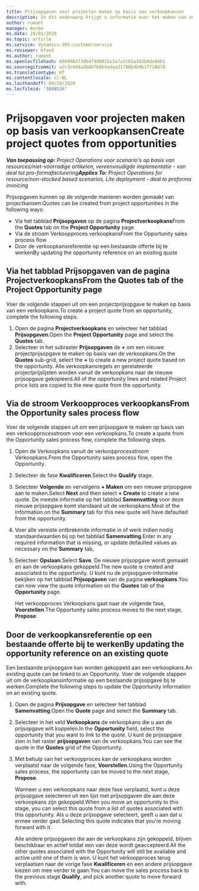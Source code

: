 ```yaml
---
title: Prijsopgaven voor projecten maken op basis van verkoopkansen
description: In dit onderwerp krijgt u informatie over het maken van een projectprijsopgave op basis van een verkoopkans.
author: rumant
manager: Annbe
ms.date: 10/01/2020
ms.topic: article
ms.service: dynamics-365-customerservice
ms.reviewer: kfend
ms.author: rumant
ms.openlocfilehash: 606098473db479d0015e3a7a3c01a3d3b6de9db1
ms.sourcegitcommit: a2c3cd49a3b667b8b5edaa31788b4b9b1f728d78
ms.translationtype: HT
ms.contentlocale: nl-NL
ms.lasthandoff: 09/28/2020
ms.locfileid: "3898526"
---
```

# <a name="create-project-quotes-from-opportunities"></a><span data-ttu-id="62f55-103">Prijsopgaven voor projecten maken op basis van verkoopkansen</span><span class="sxs-lookup"><span data-stu-id="62f55-103">Create project quotes from opportunities</span></span>

<span data-ttu-id="62f55-104">_**Van toepassing op:** Project Operations voor scenario's op basis van resources/niet-voorradige artikelen, vereenvoudigde implementatie - van deal tot pro-formafacturering_</span><span class="sxs-lookup"><span data-stu-id="62f55-104">_**Applies To:** Project Operations for resource/non-stocked based scenarios, Lite deployment - deal to proforma invoicing_</span></span>

<span data-ttu-id="62f55-105">Prijsopgaven kunnen op de volgende manieren worden gemaakt van projectkansen:</span><span class="sxs-lookup"><span data-stu-id="62f55-105">Quotes can be created from project opportunities in the following ways:</span></span>

- <span data-ttu-id="62f55-106">Via het tabblad **Prijsopgaven** op de pagina **Projectverkoopkans**</span><span class="sxs-lookup"><span data-stu-id="62f55-106">From the **Quotes** tab on the **Project Opportunity** page</span></span>
- <span data-ttu-id="62f55-107">Via de stroom Verkoopproces verkoopkans</span><span class="sxs-lookup"><span data-stu-id="62f55-107">From the Opportunity sales process flow</span></span>
- <span data-ttu-id="62f55-108">Door de verkoopkansreferentie op een bestaande offerte bij te werken</span><span class="sxs-lookup"><span data-stu-id="62f55-108">By updating the opportunity reference on an existing quote</span></span>

## <a name="from-the-quotes-tab-of-the-project-opportunity-page"></a><span data-ttu-id="62f55-109">Via het tabblad Prijsopgaven van de pagina Projectverkoopkans</span><span class="sxs-lookup"><span data-stu-id="62f55-109">From the Quotes tab of the Project Opportunity page</span></span>

<span data-ttu-id="62f55-110">Voer de volgende stappen uit om een projectprijsopgave te maken op basis van een verkoopkans.</span><span class="sxs-lookup"><span data-stu-id="62f55-110">To create a project quote from an opportunity, complete the following steps.</span></span>

1. <span data-ttu-id="62f55-111">Open de pagina **Projectverkoopkans** en selecteer het tabblad **Prijsopgaven**.</span><span class="sxs-lookup"><span data-stu-id="62f55-111">Open the **Project Opportunity** page and select the **Quotes** tab.</span></span> 
2. <span data-ttu-id="62f55-112">Selecteer in het subraster **Prijsopgaven** de **+** om een nieuwe projectprijsopgave te maken op basis van de verkoopkans.</span><span class="sxs-lookup"><span data-stu-id="62f55-112">On the **Quotes** sub-grid, select the **+** to create a new project quote based on the opportunity.</span></span> <span data-ttu-id="62f55-113">Alle verkoopkansregels en gerelateerde projectprijslijsten worden vanuit de verkoopkans naar de nieuwe prijsopgave gekopieerd.</span><span class="sxs-lookup"><span data-stu-id="62f55-113">All of the opportunity lines and related Project price lists are copied to the new quote from the opportunity.</span></span>

## <a name="from-the-opportunity-sales-process-flow"></a><span data-ttu-id="62f55-114">Via de stroom Verkoopproces verkoopkans</span><span class="sxs-lookup"><span data-stu-id="62f55-114">From the Opportunity sales process flow</span></span>

<span data-ttu-id="62f55-115">Voer de volgende stappen uit om een prijsopgave te maken op basis van een verkoopprocesstroom voor een verkoopkans.</span><span class="sxs-lookup"><span data-stu-id="62f55-115">To create a quote from the Opportunity sales process flow, complete the following steps.</span></span>

1. <span data-ttu-id="62f55-116">Open de Verkoopkans vanuit de verkoopprocesstroom Verkoopkans.</span><span class="sxs-lookup"><span data-stu-id="62f55-116">From the Opportunity sales process flow, open the Opportunity.</span></span>
2. <span data-ttu-id="62f55-117">Selecteer de fase **Kwalificeren**.</span><span class="sxs-lookup"><span data-stu-id="62f55-117">Select the **Qualify** stage.</span></span> 
3. <span data-ttu-id="62f55-118">Selecteer **Volgende** en vervolgens **+ Maken** om een nieuwe prijsopgave aan te maken.</span><span class="sxs-lookup"><span data-stu-id="62f55-118">Select **Next** and then select **+ Create** to create a new quote.</span></span> <span data-ttu-id="62f55-119">De meeste informatie op het tabblad **Samenvatting** voor deze nieuwe prijsopgave komt standaard uit de verkoopkans.</span><span class="sxs-lookup"><span data-stu-id="62f55-119">Most of the information on the **Summary** tab for this new quote will have defaulted from the opportunity.</span></span> 
4. <span data-ttu-id="62f55-120">Voer alle vereiste ontbrekende informatie in of werk indien nodig standaardwaarden bij op het tabblad **Samenvatting**.</span><span class="sxs-lookup"><span data-stu-id="62f55-120">Enter in any required information that is missing, or update defaulted values as necessary on the **Summary** tab,</span></span>
5. <span data-ttu-id="62f55-121">Selecteer **Opslaan**.</span><span class="sxs-lookup"><span data-stu-id="62f55-121">Select **Save**.</span></span> <span data-ttu-id="62f55-122">De nieuwe prijsopgave wordt gemaakt en aan de verkoopkans gekoppeld.</span><span class="sxs-lookup"><span data-stu-id="62f55-122">The new quote is created and associated to the opportunity.</span></span> <span data-ttu-id="62f55-123">U kunt nu de prijsopgave-informatie bekijken op het tabblad **Prijsopgaven** van de pagina **verkoopkans**.</span><span class="sxs-lookup"><span data-stu-id="62f55-123">You can now view the quote information on the **Quotes** tab of the **Opportunity** page.</span></span> 

   <span data-ttu-id="62f55-124">Het verkoopproces Verkoopkans gaat naar de volgende fase, **Voorstellen**.</span><span class="sxs-lookup"><span data-stu-id="62f55-124">The Opportunity sales process moves to the next stage, **Propose**.</span></span>


## <a name="by-updating-the-opportunity-reference-on-an-existing-quote"></a><span data-ttu-id="62f55-125">Door de verkoopkansreferentie op een bestaande offerte bij te werken</span><span class="sxs-lookup"><span data-stu-id="62f55-125">By updating the opportunity reference on an existing quote</span></span>

<span data-ttu-id="62f55-126">Een bestaande prijsopgave kan worden gekoppeld aan een verkoopkans.</span><span class="sxs-lookup"><span data-stu-id="62f55-126">An existing quote can be linked to an Opportunity.</span></span> <span data-ttu-id="62f55-127">Voer de volgende stappen uit om de verkoopkansinformatie op een bestaande prijsopgave bij te werken.</span><span class="sxs-lookup"><span data-stu-id="62f55-127">Complete the following steps to update the Opportunity information on an existing quote.</span></span>

1. <span data-ttu-id="62f55-128">Open de pagina **Prijsopgave** en selecteer het tabblad **Samenvatting**.</span><span class="sxs-lookup"><span data-stu-id="62f55-128">Open the **Quote** page and select the **Summary** tab.</span></span>
2. <span data-ttu-id="62f55-129">Selecteer in het veld **Verkoopkans** de verkoopkans die u aan de prijsopgave wilt koppelen.</span><span class="sxs-lookup"><span data-stu-id="62f55-129">In the **Opportunity** field, select the opportunity that you want to link to the quote.</span></span> <span data-ttu-id="62f55-130">U kunt de prijsopgave zien in het raster **prijsopgaven** van de verkoopkans.</span><span class="sxs-lookup"><span data-stu-id="62f55-130">You can see the quote in the **Quotes** grid of the Opportunity.</span></span> 
3. <span data-ttu-id="62f55-131">Met behulp van het verkoopproces kan de verkoopkans worden verplaatst naar de volgende fase, **Voorstellen**.</span><span class="sxs-lookup"><span data-stu-id="62f55-131">Using the Opportunity sales process, the opportunity can be moved to the next stage, **Propose**.</span></span> 

   <span data-ttu-id="62f55-132">Wanneer u een verkoopkans naar deze fase verplaatst, kunt u deze prijsopgave selecteren uit een lijst met prijsopgaven die aan deze verkoopkans zijn gekoppeld.</span><span class="sxs-lookup"><span data-stu-id="62f55-132">When you move an opportunity to this stage, you can select this quote from a list of quotes associated with this opportunity.</span></span> <span data-ttu-id="62f55-133">Als u deze prijsopgave selecteert, geeft u aan dat u ermee verder gaat.</span><span class="sxs-lookup"><span data-stu-id="62f55-133">Selecting this quote indicates that you're moving forward with it.</span></span>

   <span data-ttu-id="62f55-134">Alle andere prijsopgaven die aan de verkoopkans zijn gekoppeld, blijven beschikbaar en actief totdat een van deze wordt geaccepteerd.</span><span class="sxs-lookup"><span data-stu-id="62f55-134">All the other quotes associated with the Opportunity will still be available and active until one of them is won.</span></span> <span data-ttu-id="62f55-135">U kunt het verkoopproces terug verplaatsen naar de vorige fase **Kwalificeren** en een andere prijsopgave kiezen om mee verder te gaan.</span><span class="sxs-lookup"><span data-stu-id="62f55-135">You can move the sales process back to the previous stage **Qualify**, and pick another quote to move forward with.</span></span>
